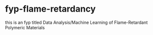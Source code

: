 # fyp-flame-retardancy
this is an fyp titled Data Analysis/Machine Learning of Flame-Retardant Polymeric Materials
